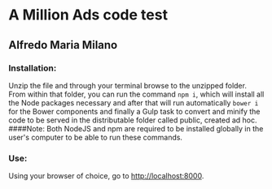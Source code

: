 # A Million Ads code test
## Alfredo Maria Milano

### Installation:
Unzip the file and through your terminal browse to the unzipped folder. From within that folder, you can run  the command ```npm i```, which will install all the Node packages necessary and after that will run automatically ```bower i``` for the Bower components and finally a Gulp task to convert and minify the code to be served in the distributable folder called public, created ad hoc.
####Note:
Both NodeJS and npm are required to be installed globally in the user's computer to be able to run these commands.

### Use:
Using your browser of choice, go to [http://localhost:8000](http://localhost:8000).
